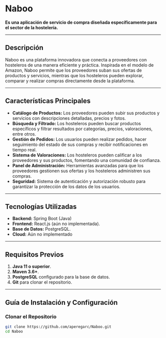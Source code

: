 # **Naboo**
**Es una aplicación de servicio de compra diseñada específicamente para el sector de la hostelería.**

---

## **Descripción**
Naboo es una plataforma innovadora que conecta a proveedores con hosteleros de una manera eficiente y práctica. Inspirada en el modelo de Amazon, Naboo permite que los proveedores suban sus ofertas de productos y servicios, mientras que los hosteleros pueden explorar, comparar y realizar compras directamente desde la plataforma.


---

## **Características Principales**
- **Catálogo de Productos:** Los proveedores pueden subir sus productos y servicios con descripciones detalladas, precios y fotos.
- **Búsqueda y Filtrado:** Los hosteleros pueden buscar productos específicos y filtrar resultados por categorías, precios, valoraciones, entre otros.
- **Gestión de Pedidos:** Los usuarios pueden realizar pedidos, hacer seguimiento del estado de sus compras y recibir notificaciones en tiempo real.
- **Sistema de Valoraciones:** Los hosteleros pueden calificar a los proveedores y sus productos, fomentando una comunidad de confianza.
- **Panel de Administración:** Herramientas avanzadas para que los proveedores gestionen sus ofertas y los hosteleros administren sus compras.
- **Seguridad:** Sistema de autenticación y autorización robusto para garantizar la protección de los datos de los usuarios.

---

## **Tecnologías Utilizadas**
- **Backend:** Spring Boot (Java)
- **Frontend:** React.js (aún no implementada).
- **Base de Datos:** PostgreSQL.
- **Cloud:** Aún no implementado

---

## **Requisitos Previos**
1. **Java 11 o superior**.
2. **Maven 3.6+**.
4. **PostgreSQL** configurado para la base de datos.
5. **Git** para clonar el repositorio.

---

## **Guía de Instalación y Configuración**
### **Clonar el Repositorio**
```bash
git clone https://github.com/aperegarc/Naboo.git
cd Naboo
